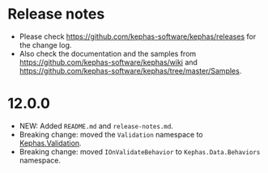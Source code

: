 ﻿# Release notes

* Please check https://github.com/kephas-software/kephas/releases for the change log.
* Also check the documentation and the samples from https://github.com/kephas-software/kephas/wiki and https://github.com/kephas-software/kephas/tree/master/Samples.

# 12.0.0

* NEW: Added ```README.md``` and ```release-notes.md```.
* Breaking change: moved the ```Validation``` namespace to [Kephas.Validation](https://www.nuget.org/packages/Kephas.Validation).
* Breaking change: moved ```IOnValidateBehavior``` to ```Kephas.Data.Behaviors``` namespace.

